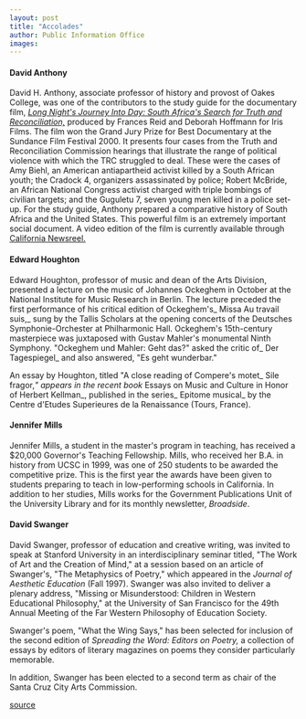 ```yaml
---
layout: post
title: "Accolades"
author: Public Information Office
images:
---
```


#### David Anthony

David H. Anthony, associate professor of history and provost of Oakes College, was one of the contributors to the study guide for the documentary film, [_Long Night's Journey Into Day: South Africa's Search for Truth and Reconciliation,_][1] produced by Frances Reid and Deborah Hoffmann for Iris Films. The film won the Grand Jury Prize for Best Documentary at the Sundance Film Festival 2000. It presents four cases from the Truth and Reconciliation Commission hearings that illustrate the range of political violence with which the TRC struggled to deal. These were the cases of Amy Biehl, an American antiapartheid activist killed by a South African youth; the Cradock 4, organizers assassinated by police; Robert McBride, an African National Congress activist charged with triple bombings of civilian targets; and the Guguletu 7, seven young men killed in a police set-up. For the study guide, Anthony prepared a comparative history of South Africa and the United States. This powerful film is an extremely important social document. A video edition of the film is currently available through [California Newsreel.][2]

#### Edward Houghton

Edward Houghton, professor of music and dean of the Arts Division, presented a lecture on the music of Johannes Ockeghem in October at the National Institute for Music Research in Berlin. The lecture preceded the first performance of his critical edition of Ockeghem's_ Missa Au travail suis,_ sung by the Tallis Scholars at the opening concerts of the Deutsches Symphonie-Orchester at Philharmonic Hall. Ockeghem's 15th-century masterpiece was juxtaposed with Gustav Mahler's monumental Ninth Symphony. "Ockeghem und Mahler: Geht das?" asked the critic of_ Der Tagespiegel_ and also answered, "Es geht wunderbar."  
  
An essay by Houghton, titled "A close reading of Compere's motet_ Sile fragor,_" appears in the recent book_ Essays on Music and Culture in Honor of Herbert Kellman_, published in the series_ Epitome musical_ by the Centre d'Etudes Superieures de la Renaissance (Tours, France).

#### Jennifer Mills

Jennifer Mills, a student in the master's program in teaching, has received a $20,000 Governor's Teaching Fellowship. Mills, who received her B.A. in history from UCSC in 1999, was one of 250 students to be awarded the competitive prize. This is the first year the awards have been given to students preparing to teach in low-performing schools in California. In addition to her studies, Mills works for the Government Publications Unit of the University Library and for its monthly newsletter, _Broadside_.

#### David Swanger

David Swanger, professor of education and creative writing, was invited to speak at Stanford University in an interdisciplinary seminar titled, "The Work of Art and the Creation of Mind," at a session based on an article of Swanger's, "The Metaphysics of Poetry," which appeared in the _Journal of Aesthetic Education_ (Fall 1997). Swanger was also invited to deliver a plenary address, "Missing or Misunderstood: Children in Western Educational Philosophy," at the University of San Francisco for the 49th Annual Meeting of the Far Western Philosophy of Education Society.  
  
Swanger's poem, "What the Wing Says," has been selected for inclusion of the second edition of _Spreading the Word: Editors on Poetry,_ a collection of essays by editors of literary magazines on poems they consider particularly memorable.

In addition, Swanger has been elected to a second term as chair of the Santa Cruz City Arts Commission.  
  

[1]: http://www.irisfilms.org/longnight/
[2]: http://www.newsreel.org/films/longnight.htm

[source](http://www1.ucsc.edu/currents/00-01/03-05/accolades.html "Permalink to accolades")
